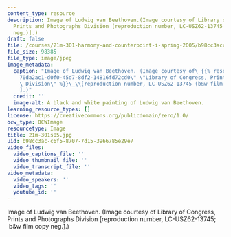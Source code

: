 ```yaml
---
content_type: resource
description: Image of Ludwig van Beethoven.(Image courtesy of Library of Congress,
  Prints and Photographs Division [reproduction number, LC-USZ62-13745 (b&w film copy
  neg.)].)
draft: false
file: /courses/21m-301-harmony-and-counterpoint-i-spring-2005/b98cc3acc6f587077d153966785e29e7_21m-301s05.jpg
file_size: 98385
file_type: image/jpeg
image_metadata:
  caption: "Image of Ludwig van Beethoven. (Image courtesy of\_{{% resource_link \"\
    70da2ac1-d0f0-45d7-8df2-14816fd72cd0\" \"Library of Congress, Prints and Photographs\
    \ Division\" %}}\_\\[reproduction number, LC-USZ62-13745 (b&w film copy neg.)\\\
    ].)"
  credit: ''
  image-alt: A black and white painting of Ludwig van Beethoven.
learning_resource_types: []
license: https://creativecommons.org/publicdomain/zero/1.0/
ocw_type: OCWImage
resourcetype: Image
title: 21m-301s05.jpg
uid: b98cc3ac-c6f5-8707-7d15-3966785e29e7
video_files:
  video_captions_file: ''
  video_thumbnail_file: ''
  video_transcript_file: ''
video_metadata:
  video_speakers: ''
  video_tags: ''
  youtube_id: ''
---
```

Image of Ludwig van Beethoven. (Image courtesy of Library of Congress, Prints and Photographs Division \[reproduction number, LC-USZ62-13745;  b&w film copy neg.\].)